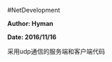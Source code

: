 #NetDevelopment
<p style="font-weight:bold;">Author: Hyman</p>
<p style="font-weight:bold;">Date: 2016/11/16</p>
<p>采用udp通信的服务端和客户端代码</p>
